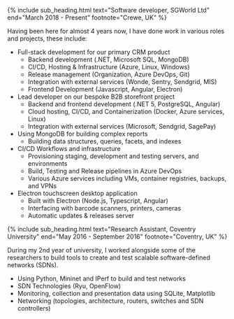 
{% include sub_heading.html text="Software developer, SGWorld Ltd" end="March 2018 - Present" footnote="Crewe, UK" %}

Having been here for almost 4 years now, I have done work in various roles and projects, these include:
- Full-stack development for our primary CRM product
  - Backend development (.NET, Microsoft SQL, MongoDB)
  - CI/CD, Hosting & Infrastructure (Azure, Linux, Windows)
  - Release management (Organization, Azure DevOps, Git)
  - Integration with external services (Wonde, Sentry, Sendgrid, MIS)
  - Frontend Development (Javascript, Angular, Electron)
- Lead developer on our bespoke B2B storefront project
  - Backend and frontend development (.NET 5, PostgreSQL, Angular)
  - Cloud hosting, CI/CD, and Containerization (Docker, Azure services, Linux)
  - Integration with external services (Microsoft, Sendgrid, SagePay)
- Using MongoDB for building complex reports
  - Building data structures, queries, facets, and indexes
- CI/CD Workflows and infrastructure
  - Provisioning staging, development and testing servers, and environments
  - Build, Testing and Release pipelines in Azure DevOps
  - Various Azure services including VMs, container registries, backups, and VPNs
- Electron touchscreen desktop application
  - Built with Electron (Node.js, Typescript, Angular)
  - Interfacing with barcode scanners, printers, cameras
  - Automatic updates & releases server

{% include sub_heading.html text="Research Assistant, Coventry University" end="May 2016 - September 2016" footnote="Coventry, UK" %}

During my 2nd year of university, I worked alongside some of the researchers to build tools to create and test scalable software-defined networks (SDNs).
- Using Python, Mininet and IPerf to build and test networks
- SDN Technologies (Ryu, OpenFlow)
- Monitoring, collection and presentation data using SQLite, Matplotlib 
- Networking (topologies, architecture, routers, switches and SDN controllers)
